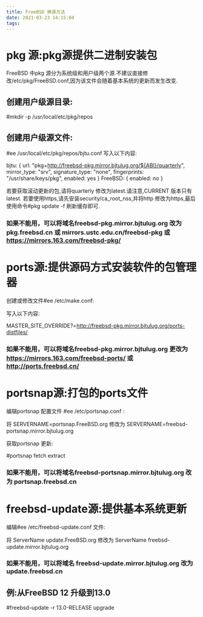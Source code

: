 ```yaml
---
title: FreeBSD 换源方法
date: 2021-03-23 14:15:04
tags:
---
```


#   pkg 源:pkg源提供二进制安装包

FreeBSD 中pkg 源分为系统级和用户级两个源.不建议直接修改/etc/pkg/FreeBSD.conf,因为该文件会随着基本系统的更新而发生改变.

## 创建用户级源目录:

#mkdir -p /usr/local/etc/pkg/repos

## 创建用户级源文件:

#ee /usr/local/etc/pkg/repos/bjtu.conf
写入以下内容:

bjtu: {
  url: "pkg+http://freebsd-pkg.mirror.bjtulug.org/${ABI}/quarterly",
  mirror_type: "srv",
  signature_type: "none",
  fingerprints: "/usr/share/keys/pkg",
  enabled: yes
}
 FreeBSD: { enabled: no }
 
若要获取滚动更新的包,请将quarterly 修改为latest.请注意,CURRENT 版本只有latest.
若要使用https,请先安装security/ca_root_nss,并将http 修改为https,最后使用命令#pkg update -f 刷新缓存即可.
### 如果不能用，可以将域名freebsd-pkg.mirror.bjtulug.org 改为pkg.freebsd.cn 或 mirrors.ustc.edu.cn/freebsd-pkg 或 https://mirrors.163.com/freebsd-pkg/

#  ports源:提供源码方式安装软件的包管理器

创建或修改文件#ee /etc/make.conf:

写入以下内容:

MASTER_SITE_OVERRIDE?=http://freebsd-pkg.mirror.bjtulug.org/ports-distfiles/

### 如果不能用，可以将域名freebsd-pkg.mirror.bjtulug.org 更改为 https://mirrors.163.com/freebsd-ports/ 或 http://ports.freebsd.cn/

#  portsnap源:打包的ports文件

编辑portsnap 配置文件 #ee /etc/portsnap.conf :

将 SERVERNAME=portsnap.FreeBSD.org 修改为 SERVERNAME=freebsd-portsnap.mirror.bjtulug.org

获取portsnap 更新:

#portsnap fetch extract

### 如果不能用，可以将域名freebsd-portsnap.mirror.bjtulug.org 改为 portsnap.freebsd.cn

#  freebsd-update源:提供基本系统更新

编辑#ee /etc/freebsd-update.conf 文件:

将 ServerName update.FreeBSD.org 修改为 ServerName freebsd-update.mirror.bjtulug.org

### 如果不能用，可以将域名 freebsd-update.mirror.bjtulug.org 改为 update.freebsd.cn
## 例:从FreeBSD 12 升级到13.0

#freebsd-update -r 13.0-RELEASE upgrade
